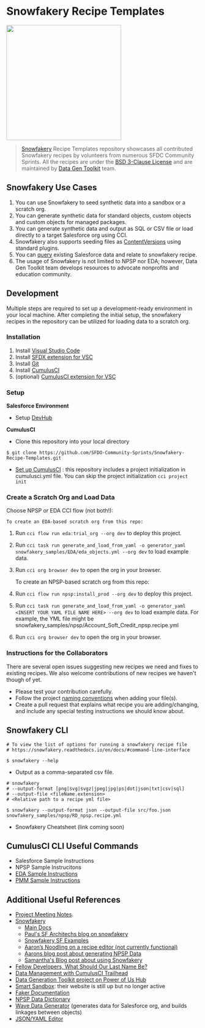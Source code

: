# Snowfakery Recipe Templates

<img src="https://raw.githubusercontent.com/SFDO-Community-Sprints/DataGenerationToolkit/master/Assets/DataGenerationLogoFinal051320.png" width=300px/>

> [Snowfakery](https://snowfakery.readthedocs.io/en/docs/) Recipe Templates repository showcases all contributed Snowfakery recipes by volunteers from numerous SFDC Community Sprints. All the recipes are under the [BSD 3-Clause License](https://github.com/SFDO-Community-Sprints/Snowfakery-Recipe-Templates/blob/main/LICENSE) and are maintained by [Data Gen Toolkit](https://github.com/SFDO-Community-Sprints/DataGenerationToolkit) team.

## Snowfakery Use Cases

1. You can use Snowfakery to seed synthetic data into a sandbox or a scratch org.
2. You can generate synthetic data for standard objects, custom objects and custom objects for managed packages.
3. You can generate synthetic data and output as SQL or CSV file or load directly to a target Salesforce org using CCI.
4. Snowfakery also supports seeding files as [ContentVersions](https://snowfakery.readthedocs.io/en/docs/salesforce.html#contentversions) using standard plugins.
5. You can [query](https://snowfakery.readthedocs.io/en/docs/salesforce.html#incorporating-information-from-salesforce) existing Salesforce data and relate to snowfakery recipe.
6. The usage of Snowfakery is not limited to NPSP nor EDA; however, Data Gen Toolkit team develops resources to advocate nonprofits and education community.

## Development

Multiple steps are required to set up a development-ready environment in your local machine. After completing the initial setup, the snowfakery recipes in the repository can be utilized for loading data to a scratch org.

### Installation

1. Install [Visual Studio Code](https://code.visualstudio.com/)
2. Install [SFDX extension for VSC](https://developer.salesforce.com/tools/vscode/)
3. Install [Git](https://git-scm.com/downloads)
4. Install [CumulusCI](https://cumulusci.readthedocs.io/en/latest/get_started.html)
5. (optional) [CumulusCI extension for VSC](https://marketplace.visualstudio.com/items?itemName=CumulusCI.cci)

### Setup

**Salesforce Environment**

- Setup [DevHub](https://trailhead.salesforce.com/content/learn/modules/cumulusci-setup/set-up-your-salesforce-environment)

**CumulusCI**

- Clone this repository into your local directory

```cli
$ git clone https://github.com/SFDO-Community-Sprints/Snowfakery-Recipe-Templates.git
```

- [Set up CumulusCI](https://cumulusci.readthedocs.io/en/latest/get_started.html) : this repository includes a project initialization in cumulusci.yml file. You can skip the project initialization `cci project init`

### Create a Scratch Org and Load Data

Choose NPSP or EDA CCI flow (not both!):

    To create an EDA-based scratch org from this repo:

1. Run `cci flow run eda:trial_org --org dev` to deploy this project.
2. Run `cci task run generate_and_load_from_yaml -o generator_yaml snowfakery_samples/EDA/eda_objects.yml --org dev` to load example data.
3. Run `cci org browser dev` to open the org in your browser.


    To create an NPSP-based scratch org from this repo:

1. Run `cci flow run npsp:install_prod --org dev` to deploy this project.
2. Run `cci task run generate_and_load_from_yaml -o generator_yaml <INSERT YOUR YAML FILE NAME HERE> --org dev` to load example data. For example, the YML file might be snowfakery_samples/npsp/Account_Soft_Credit_npsp.recipe.yml
3. Run `cci org browser dev` to open the org in your browser.

### Instructions for the Collaborators

There are several open issues suggesting new recipes we need and fixes to existing recipes. We also welcome contributions of new recipes we haven't though of yet.

- Please test your contribution carefully.
- Follow the project [naming conventions](docs/Naming_Conventions.md) when adding your file(s).
- Create a pull request that explains what recipe you are adding/changing, and include any special testing instructions we should know about.

## Snowfakery CLI

```
# To view the list of options for running a snowfakery recipe file
# https://snowfakery.readthedocs.io/en/docs/#command-line-interface

$ snowfakery --help
```

- Output as a comma-separated csv file.

```
# snowfakery
# --output-format [png|svg|svgz|jpeg|jpg|ps|dot|json|txt|csv|sql]
# --output-file <fileName.extension>
# <Relative path to a recipe yml file>

$ snowfakery --output-format json --output-file src/foo.json snowfakery_samples/npsp/RD_npsp.recipe.yml
```

- Snowfakery Cheatsheet (link coming soon)

## CumulusCI CLI Useful Commands

- Salesforce Sample Instructions
- NPSP Sample Instrucitons
- [EDA Sample Instructions](docs/EDASampleInstructions.md)
- [PMM Sample Instructions](docs/PMMSampleinstruction.md)

## Additional Useful References

- [Project Meeting Notes](https://github.com/SFDO-Community-Sprints/DataGenerationToolkit/wiki).
- [Snowfakery](https://github.com/SFDO-Tooling/Snowfakery)
  - [Main Docs](https://snowfakery.readthedocs.io/en/docs/)
  - [Paul's SF Architechs blog on snowfakery](https://medium.com/salesforce-architects/generate-realistic-datasets-with-snowfakery-5349225b033d)
  - [Snowfakery SF Examples](https://github.com/SFDO-Tooling/Snowfakery/tree/master/examples)
  - [Aaron’s Noodling on a recipe editor (not currently functional)](https://github.com/acrosman/snowmakery)
  - [Aarons blog post about generating NPSP Data](https://spinningcode.org/2020/11/generate-sample-data-for-salesforce-npsp/)
  - [Samantha's Blog post about using Snowfakery](https://thedataarealright.blog/2021/01/15/snowfakery-till-you-makery/)
- [Fellow Developers, What Should Our Last Name Be?](https://dev.to/roygreenfeld/fellow-developers-what-should-our-last-name-be-cle)
- [Data Management with CumulusCI Trailhead](https://trailhead.salesforce.com/en/content/learn/modules/data-management-with-cumulusci?trail_id=build-applications-with-cumulusci)
- [Data Generation Toolkit project on Power of Us Hub](https://powerofus.force.com/s/group/0F91E000000brOoSAI/community-project-data-generation)
- [Smart Sandbox](https://www.smartsandbox.com/index.html): their website is still up but no longer active
- [Faker Documentation](https://faker.readthedocs.io/en/master/)
- [NPSP Data Dictionary](https://attain-projects.quip.com/yD1wAsdz1m1Q/NPSP-Public-Data-Dictionary)
- [Wave Data Generator](https://github.com/ttse-sfdc/sfdc-wave-data-generator) (generates data for Salesforce org, and builds linkages between objects)
- [JSON/YAML Editor](https://json-editor.github.io/json-editor/)
